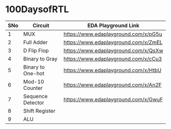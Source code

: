 # 100DaysofRTL


SNo | Circuit | EDA Playground Link 
--|-------- | -------------
1 | MUX | https://www.edaplayground.com/x/pG5u 
2 | Full Adder | https://www.edaplayground.com/x/ZmEL 
3 | D Flip Flop | https://www.edaplayground.com/x/QsXw 
4 | Binary to Gray | https://www.edaplayground.com/x/cCu3 
5 | Binary to One-hot | https://www.edaplayground.com/x/HtbU
6 | Mod-10 Counter | https://www.edaplayground.com/x/An2F
7 | Sequence Detector | https://www.edaplayground.com/x/GwuF
8 | Shift Register | 
9 | ALU | 



 
